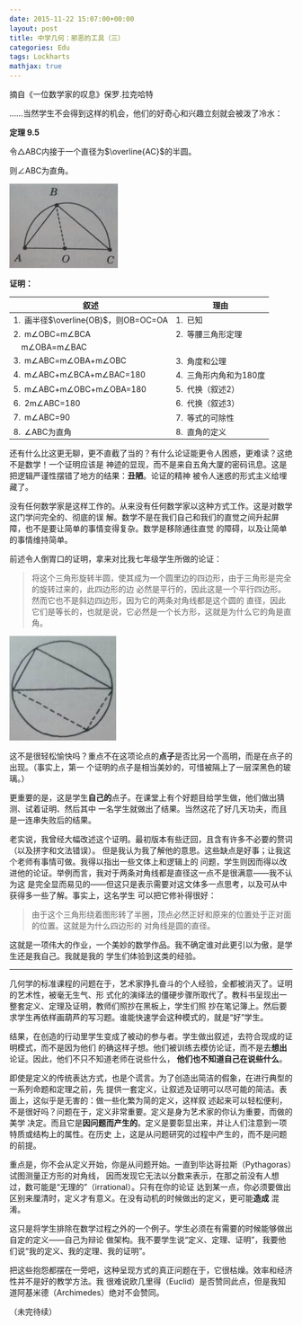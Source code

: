 ```yaml
---
date: 2015-11-22 15:07:00+00:00
layout: post
title: 中学几何：邪恶的工具（三）
categories: Edu
tags: Lockharts
mathjax: true
---
```


摘自《一位数学家的叹息》保罗.拉克哈特

……当然学生不会得到这样的机会，他们的好奇心和兴趣立刻就会被泼了冷水：

**定理 9.5**

令△ABC内接于一个直径为$\overline{AC}$的半圆。

则∠ABC为直角。

![](/album/2015-11-22-LockhartsLament3-1.jpg)

**证明：**

| 叙述 | 理由 |
|-----|---|
| 1.&ensp;画半径$\overline{OB}$，则OB=OC=OA | 1.&ensp;已知
| 2.&ensp;m∠OBC=m∠BCA | 2.&ensp;等腰三角形定理
| &ensp;&ensp;m∠OBA=m∠BAC |
| 3.&ensp;m∠ABC=m∠OBA+m∠OBC | 3.&ensp;角度和公理 |
| 4.&ensp;m∠ABC+m∠BCA+m∠BAC=180 | 4.&ensp;三角形内角和为180度 |
| 5.&ensp;m∠ABC+m∠OBC+m∠OBA=180 | 5.&ensp;代换（叙述2） |
| 6.&ensp;2m∠ABC=180 | 6.&ensp;代换（叙述3） |
| 7.&ensp;m∠ABC=90 | 7.&ensp;等式的可除性 |
| 8.&ensp;∠ABC为直角 | 8.&ensp;直角的定义 |

还有什么比这更无聊，更不直截了当的？有什么论证能更令人困惑，更难读？这绝不是数学！一个证明应该是
神迹的显现，而不是来自五角大厦的密码讯息。这是把逻辑严谨性摆错了地方的结果：**丑陋**。论证的精神
被令人迷惑的形式主义给埋藏了。

没有任何数学家是这样工作的。从来没有任何数学家以这种方式工作。这是对数学这门学问完全的、彻底的误
解。数学不是在我们自己和我们的直觉之间升起屏障，也不是要让简单的事情变得复杂。数学是移除通往直觉
的障碍，以及让简单的事情维持简单。

前述令人倒胃口的证明，拿来对比我七年级学生所做的论证：

> 将这个三角形旋转半圆，使其成为一个圆里边的四边形，由于三角形是完全的旋转过来的，此四边形的边
> 必然是平行的，因此这是一个平行四边形。然而它也不是斜边四边形，因为它的两条对角线都是这个圆的
> 直径，因此它们是等长的，也就是说，它必然是一个长方形，这就是为什么它的角是直角。

![](/album/2015-11-22-LockhartsLament3-2.jpg)

这不是很轻松愉快吗？重点不在这项论点的**点子**是否比另一个高明，而是在点子的出现。（事实上，第一
个证明的点子是相当美妙的，可惜被隔上了一层深黑色的玻璃。）

更重要的是，这是学生**自己的**点子。在课堂上有个好题目给学生做，他们做出猜测、试着证明、然后其中
一名学生就做出了结果。当然这花了好几天功夫，而且是一连串失败后的结果。

老实说，我曾经大幅改述这个证明。最初版本有些迂回，且含有许多不必要的赘词（以及拼字和文法错误）。
但是我认为我了解他的意思。这些缺点是好事；让我这个老师有事情可做。我得以指出一些文体上和逻辑上的
问题，学生则因而得以改进他的论证。举例而言，我对于两条对角线都是直径这一点不是很满意——我不认为这
是完全显而易见的——但这只是表示需要对这文体多一点思考，以及可从中获得多一些了解。事实上，这名学生
可以把它修补得很好：

> 由于这个三角形绕着图形转了半圈，顶点必然正好和原来的位置处于正对面的位置。这就是为什么四边形的
> 对角线是圆的直径。

这就是一项伟大的作业，一个美妙的数学作品。我不确定谁对此更引以为傲，是学生还是我自己。我就是我的
学生们体验到这类的经验。

***

几何学的标准课程的问题在于，艺术家挣扎奋斗的个人经验，全都被消灭了。证明的艺术性，被毫无生气、形
式化的演绎法的僵硬步骤所取代了。教科书呈现出一整套定义、定理及证明，教师们照抄在黑板上，学生们照
抄在笔记簿上。然后要求学生再依样画葫芦的写习题。谁能快速学会这种模式的，就是“好”学生。

结果，在创造的行动里学生变成了被动的参与者。学生做出叙述，去符合现成的证明模式，而不是因为他们
的确这样子想。他们被训练去模仿论证，而不是去**想出**论证。因此，他们不只不知道老师在说些什么，
**他们也不知道自己在说些什么**。

即使是定义的传统表达方式，也是个谎言。为了创造出简洁的假象，在进行典型的一系列命题和定理之前，先
提供一套定义，让叙述及证明可以尽可能的简洁。表面上，这似乎是无害的：做一些化繁为简的定义，这样叙
述起来可以轻松便利，不是很好吗？问题在于，定义非常重要。定义是身为艺术家的你认为重要，而做的美学
决定。而且它是**因问题而产生的**。定义是要彰显出来，并让人们注意到一项特质或结构上的属性。在历史
上，这是从问题研究的过程中产生的，而不是问题的前提。

重点是，你不会从定义开始，你是从问题开始。一直到毕达哥拉斯（Pythagoras）试图测量正方形的对角线，
因而发现它无法以分数来表示，在那之前没有人想过，数可能是“无理的”（irrational）。只有在你的论证
达到某一点，你必须要做出区别来厘清时，定义才有意义。在没有动机的时候做出的定义，更可能**造成**
混淆。

这只是将学生排除在数学过程之外的一个例子。学生必须在有需要的时候能够做出自定的定义——自己为辩论
做架构。我不要学生说“定义、定理、证明”，我要他们说“我的定义、我的定理、我的证明”。

把这些抱怨都摆在一旁吧，这种呈现方式的真正问题在于，它很枯燥。效率和经济性并不是好的教学方法。我
很难说欧几里得（Euclid）是否赞同此点，但是我知道阿基米德（Archimedes）绝对不会赞同。

（未完待续）
